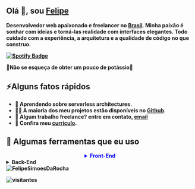 <h2 color:red>Olá 👋, sou <a href="https://felipe-rocha.vercel.app/">Felipe</a></h2>

<p><strong>Desenvolvedor web apaixonado e freelancer no <a href="">Brasil</a>. Minha paixão é sonhar com ideias e torná-las realidade com interfaces elegantes. Todo cuidado com a experiência, a arquitetura e a qualidade de código no que construo.

</p><a href="https://open.spotify.com/user/22jwezqnlz7iryfppfu6ek2za"><img src="https://img.shields.io/badge/-@Stanley%20Lim-1ED760?style=flat-square&amp;labelColor=fff&amp;logo=Spotify&amp;link=https://open.spotify.com/user/1235099575" alt="Spotify Badge"></a></p>

<p> 🍌Não se esqueça de obter um pouco de potássio🍌 </p>

<h2>⚡️Alguns fatos rápidos</h2>
<div align="left">
    <ul>
        <li>🧐 Aprendendo sobre <strong>serverless architectures</strong>.</li>
        <li>👨‍💻 A maioria dos meu projetos estão disponíveis no <a href="https://github.com/FelipeSimoesDaRocha?tab=repositories">Github</a>.</li>
        <li>💼 Algum trabalho freelance? entre em contato, <a href="mailto:Felipe.SimoesDaRocha@Gmail.com">email</a></li>
        <li>📙 Confira meu <a href="https://linkss.app/yqwxJ">currículo</a>.</li>
    </ul>
</div>

<h2>🚀 Algumas ferramentas que eu uso</h2>
<div align="left">
    <details style="color:blue;text-align:center;">
     <summary>Front-End</summary>
        <img src="https://raw.githubusercontent.com/devicons/devicon/master/icons/react/react-original-wordmark.svg" alt="react" width="25" height="25" />
        <img src="https://raw.githubusercontent.com/devicons/devicon/master/icons/angularjs/angularjs-original.svg" alt="angular-js" width="25" height="25" />
        <img src="https://raw.githubusercontent.com/devicons/devicon/master/icons/bootstrap/bootstrap-plain.svg" alt="bootstrap" width="25" height="25" />
        <img src="https://raw.githubusercontent.com/devicons/devicon/master/icons/css3/css3-original-wordmark.svg" alt="css3" width="25" height="25" />
        <img src="https://raw.githubusercontent.com/devicons/devicon/master/icons/javascript/javascript-original.svg" alt="javascript" width="25" height="25" />
        <img src="https://raw.githubusercontent.com/devicons/devicon/master/icons/typescript/typescript-original.svg" alt="typescript" width="25" height="25" />
   </details>
   <details>
     <summary>Back-End</summary>
       <img src="https://raw.githubusercontent.com/devicons/devicon/master/icons/mongodb/mongodb-original.svg" alt="mongodb" width="25" height="25" />
        <img src="https://raw.githubusercontent.com/devicons/devicon/master/icons/mysql/mysql-original-wordmark.svg" alt="mysql" width="25" height="25" />
        <img src="https://raw.githubusercontent.com/devicons/devicon/master/icons/nodejs/nodejs-original-wordmark.svg" alt="nodejs" width="25" height="25" />
        <img src="https://raw.githubusercontent.com/devicons/devicon/master/icons/heroku/heroku-plain.svg" alt="heroku" width="25" height="25" />
        <img src="https://raw.githubusercontent.com/github/explore/80688e429a7d4ef2fca1e82350fe8e3517d3494d/topics/aws/aws.png" alt="aws" width="25" height="25" />
        <img src="https://www.vectorlogo.zone/logos/google_cloud/google_cloud-icon.svg" alt="gcp" width="25" height="25" />
        <img src="https://raw.githubusercontent.com/devicons/devicon/master/icons/docker/docker-original.svg" alt="Docker" width="25" height="25" />
   </details>
</div>


<img src="https://github-readme-stats.vercel.app/api?username=FelipeSimoesDaRocha&show_icons=true&count_private=true" alt="FelipeSimoesDaRocha" />
<p><img src="https://visitor-badge.glitch.me/badge?page_id=FelipeSimoesDaRocha.FelipeSimoesDaRocha" alt="visitantes"></p>
